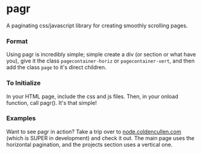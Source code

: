 pagr
====

A paginating css/javascript library for creating smoothly scrolling pages.

### Format
Using pagr is incredibly simple; simple create a div (or section or what have you), give it the class `pagecontainer-horiz` or `pagecontainer-vert`, and then add the class `page` to it's direct children.

### To Initialize
In your HTML page, include the css and js files. Then, in your onload function, call pagr(). It's that simple!

### Examples
Want to see pagr in action? Take a trip over to [node.coldencullen.com](http://node.coldencullen.com/) (which is SUPER in development) and check it out. The main page uses the horizontal pagination, and the projects section uses a vertical one.
